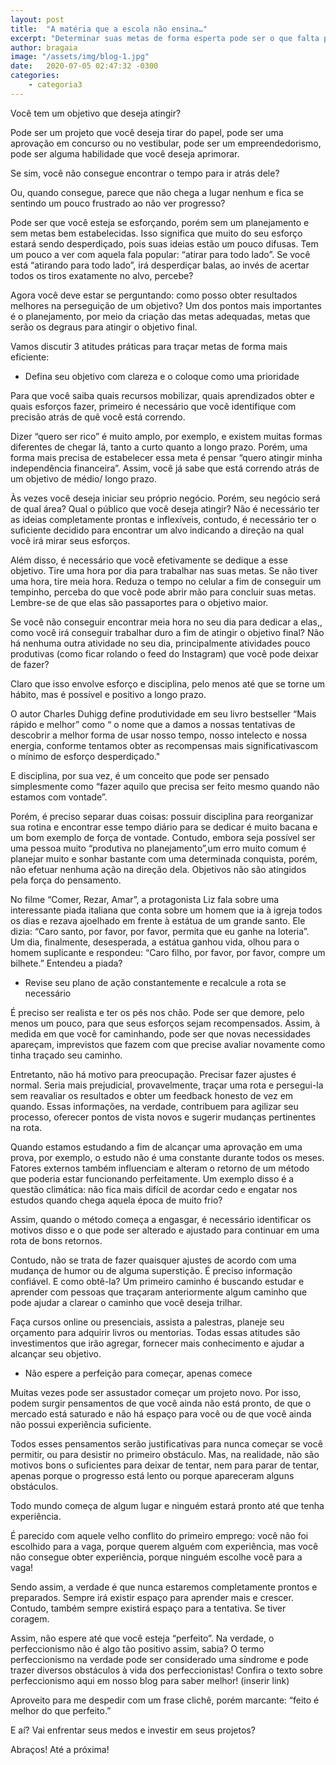 ```yaml
---
layout: post
title:  "A matéria que a escola não ensina…"
excerpt: "Determinar suas metas de forma esperta pode ser o que falta para alcançar o objetivo que você tanto deseja"
author: bragaia
image: "/assets/img/blog-1.jpg"
date:   2020-07-05 02:47:32 -0300
categories:
    - categoria3
---
```

Você tem um objetivo que deseja atingir?

Pode ser um projeto que você deseja tirar do papel, pode ser uma aprovação em concurso ou
no vestibular, pode ser um empreendedorismo, pode ser alguma habilidade que você deseja
aprimorar.

Se sim, você não consegue encontrar o tempo para ir atrás dele?

Ou, quando consegue, parece que não chega a lugar nenhum e fica se sentindo um pouco
frustrado ao não ver progresso?

Pode ser que você esteja se esforçando, porém sem um planejamento e sem metas bem
estabelecidas. Isso significa que muito do seu esforço estará sendo desperdiçado, pois suas ideias
estão um pouco difusas. Tem um pouco a ver com aquela fala popular: “atirar para todo lado”. Se você
está “atirando para todo lado”, irá desperdiçar balas, ao invés de acertar todos os tiros exatamente no
alvo, percebe?

Agora você deve estar se perguntando: como posso obter resultados melhores na perseguição
de um objetivo? Um dos pontos mais importantes é o planejamento, por meio da criação das metas
adequadas, metas que serão os degraus para atingir o objetivo final.

Vamos discutir 3 atitudes práticas para traçar metas de forma mais eficiente:

- Defina seu objetivo com clareza e o coloque como uma prioridade

Para que você saiba quais recursos mobilizar, quais aprendizados obter e quais esforços fazer,
primeiro é necessário que você identifique com precisão atrás de quê você está correndo.

Dizer “quero ser rico” é muito amplo, por exemplo, e existem muitas formas diferentes de
chegar lá, tanto a curto quanto a longo prazo. Porém, uma forma mais precisa de estabelecer essa
meta é pensar “quero atingir minha independência financeira”. Assim, você já sabe que está correndo
atrás de um objetivo de médio/ longo prazo.

Às vezes você deseja iniciar seu próprio negócio. Porém, seu negócio será de qual área? Qual o
público que você deseja atingir? Não é necessário ter as ideias completamente prontas e inflexíveis,
contudo, é necessário ter o suficiente decidido para encontrar um alvo indicando a direção na qual
você irá mirar seus esforços.

Além disso, é necessário que você efetivamente se dedique a esse objetivo. Tire uma hora por
dia para trabalhar nas suas metas. Se não tiver uma hora, tire meia hora. Reduza o tempo no celular a
fim de conseguir um tempinho, perceba do que você pode abrir mão para concluir suas metas.
Lembre-se de que elas são passaportes para o objetivo maior.

Se você não conseguir encontrar meia hora no seu dia para dedicar a elas,, como você irá
conseguir trabalhar duro a fim de atingir o objetivo final? Não há nenhuma outra atividade no seu dia,
principalmente atividades pouco produtivas (como ficar rolando o feed do Instagram) que você pode
deixar de fazer?

Claro que isso envolve esforço e disciplina, pelo menos até que se torne um hábito, mas é
possível e positivo a longo prazo.

O autor Charles Duhigg define produtividade em seu livro bestseller “Mais rápido e melhor”
como “ o nome que a damos a nossas tentativas de descobrir a melhor forma de usar nosso tempo,
nosso intelecto e nossa energia, conforme tentamos obter as recompensas mais significativascom o
mínimo de esforço desperdiçado."

E disciplina, por sua vez, é um conceito que pode ser pensado simplesmente como “fazer
aquilo que precisa ser feito mesmo quando não estamos com vontade”.

Porém, é preciso separar duas coisas: possuir disciplina para reorganizar sua rotina e encontrar
esse tempo diário para se dedicar é muito bacana e um bom exemplo de força de vontade. Contudo,
embora seja possível ser uma pessoa muito “produtiva no planejamento”,um erro muito comum é
planejar muito e sonhar bastante com uma determinada conquista, porém, não efetuar nenhuma ação
na direção dela. Objetivos não são atingidos pela força do pensamento.

No filme “Comer, Rezar, Amar”, a protagonista Liz fala sobre uma interessante piada italiana
que conta sobre um homem que ia à igreja todos os dias e rezava ajoelhado em frente à estátua de
um grande santo. Ele dizia: “Caro santo, por favor, por favor, permita que eu ganhe na loteria”. Um dia,
finalmente, desesperada, a estátua ganhou vida, olhou para o homem suplicante e respondeu: “Caro
filho, por favor, por favor, compre um bilhete.”
Entendeu a piada?

- Revise seu plano de ação constantemente e recalcule a rota se necessário

É preciso ser realista e ter os pés nos chão. Pode ser que demore, pelo menos um pouco, para
que seus esforços sejam recompensados. Assim, à medida em que você for caminhando, pode ser que
novas necessidades apareçam, imprevistos que fazem com que precise avaliar novamente como tinha
traçado seu caminho.

Entretanto, não há motivo para preocupação. Precisar fazer ajustes é normal. Seria mais
prejudicial, provavelmente, traçar uma rota e persegui-la sem reavaliar os resultados e obter um
feedback honesto de vez em quando. Essas informações, na verdade, contribuem para agilizar seu
processo, oferecer pontos de vista novos e sugerir mudanças pertinentes na rota.

Quando estamos estudando a fim de alcançar uma aprovação em uma prova, por exemplo, o
estudo não é uma constante durante todos os meses. Fatores externos também influenciam e alteram
o retorno de um método que poderia estar funcionando perfeitamente. Um exemplo disso é a
questão climática: não fica mais difícil de acordar cedo e engatar nos estudos quando chega aquela
época de muito frio?

Assim, quando o método começa a engasgar, é necessário identificar os motivos disso e o que
pode ser alterado e ajustado para continuar em uma rota de bons retornos.

Contudo, não se trata de fazer quaisquer ajustes de acordo com uma mudança de humor ou
de alguma superstição. É preciso informação confiável. E como obtê-la? Um primeiro caminho é
buscando estudar e aprender com pessoas que traçaram anteriormente algum caminho que pode
ajudar a clarear o caminho que você deseja trilhar.

Faça cursos online ou presenciais, assista a palestras, planeje seu orçamento para adquirir
livros ou mentorias. Todas essas atitudes são investimentos que irão agregar, fornecer mais
conhecimento e ajudar a alcançar seu objetivo.

- Não espere a perfeição para começar, apenas comece

Muitas vezes pode ser assustador começar um projeto novo. Por isso, podem surgir
pensamentos de que você ainda não está pronto, de que o mercado está saturado e não há espaço
para você ou de que você ainda não possui experiência suficiente.

Todos esses pensamentos serão justificativas para nunca começar se você permitir, ou para
desistir no primeiro obstáculo. Mas, na realidade, não são motivos bons o suficientes para deixar de
tentar, nem para parar de tentar, apenas porque o progresso está lento ou porque apareceram alguns
obstáculos.

Todo mundo começa de algum lugar e ninguém estará pronto até que tenha experiência.

É parecido com aquele velho conflito do primeiro emprego: você não foi escolhido para a
vaga, porque querem alguém com experiência, mas você não consegue obter experiência, porque
ninguém escolhe você para a vaga!

Sendo assim, a verdade é que nunca estaremos completamente prontos e preparados.
Sempre irá existir espaço para aprender mais e crescer. Contudo, também sempre existirá espaço para
a tentativa. Se tiver coragem.

Assim, não espere até que você esteja “perfeito”. Na verdade, o perfeccionismo não é algo tão
positivo assim, sabia? O termo perfeccionismo na verdade pode ser considerado uma síndrome e
pode trazer diversos obstáculos à vida dos perfeccionistas! Confira o texto sobre perfeccionismo aqui
em nosso blog para saber melhor! (inserir link)

Aproveito para me despedir com um frase clichê, porém marcante: “feito é melhor do que
perfeito.”

E aí? Vai enfrentar seus medos e investir em seus projetos?

Abraços! Até a próxima!